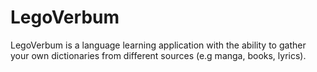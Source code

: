 # LegoVerbum
LegoVerbum is a language learning application with the ability to gather your own dictionaries from different sources (e.g manga, books, lyrics).
